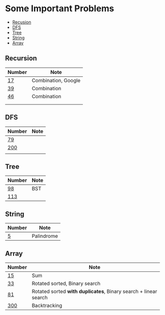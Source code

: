 # Some Important Problems
* [Recusion](#recursion)
* [DFS](#dfs)
* [Tree](#tree)
* [String](#string)
* [Array](#array)

## Recursion
| Number                                                       | Note                |
| ------------------------------------------------------------ | ------------------- |
| [17](https://github.com/shin19991207/LeetcodeRepo/blob/main/Medium/17_LetterCombinationsofaPhoneNumber.py) | Combination, Google |
| [39](https://github.com/shin19991207/LeetcodeRepo/blob/main/Medium/39_CombinationSum.py) | Combination         |
| [46](https://github.com/shin19991207/LeetcodeRepo/blob/main/Medium/46_Permutations.py) | Combination |
|                                                              |                     |
|                                                              |                     |



## DFS
| Number                                                       | Note |
| ------------------------------------------------------------ | ---- |
| [79](https://github.com/shin19991207/LeetcodeRepo/blob/main/Medium/79_WordSearch.py) |      |
| [200](https://github.com/shin19991207/LeetcodeRepo/blob/main/Medium/200_NumberofIslands.py) |      |
|                                                              |      |


## Tree
| Number                                                       | Note |
| ------------------------------------------------------------ | ---- |
| [98](https://github.com/shin19991207/LeetcodeRepo/blob/main/Medium/98_ValidateBinarySearchTree.py) | BST |
| [113](https://github.com/shin19991207/LeetcodeRepo/blob/main/Medium/113_PathSumII.py) | |

## String
| Number                                                       | Note |
| ------------------------------------------------------------ | ---- |
| [5](https://github.com/shin19991207/LeetcodeRepo/blob/main/Medium/5_LongestPalindromicSubstring.py) | Palindrome |

## Array
| Number                                                       | Note |
| ------------------------------------------------------------ | ---- |
| [15](https://github.com/shin19991207/LeetcodeRepo/blob/main/Medium/15_3Sum.py) | Sum |
| [33](https://github.com/shin19991207/LeetcodeRepo/blob/main/Medium/33_SearchinRotatedSortedArray.py) | Rotated sorted, Binary search |
| [81](https://github.com/shin19991207/LeetcodeRepo/blob/main/Medium/81_SearchinRotatedSortedArrayII.py) | Rotated sorted **with duplicates**, Binary search + linear search |
| [300](https://github.com/shin19991207/LeetcodeRepo/blob/main/Medium/300_LongestIncreasingSubsequence.py) | Backtracking |
